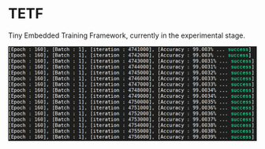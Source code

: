 # TETF
Tiny Embedded Training Framework, currently in the experimental stage.

![image](https://github.com/ryansoq/TETF/blob/master/Training%20result.png?raw=true)
